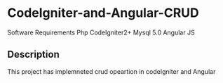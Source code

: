 CodeIgniter-and-Angular-CRUD
============================
Software Requirements
Php CodeIgniter2+
Mysql 5.0
Angular JS

Description
----------------

This project has implemneted crud opeartion in codeIgniter and Angular

